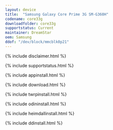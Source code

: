 ```yaml
---
layout: device
title:  "Samsung Galaxy Core Prime 3G SM-G360H"
codename: core33g
downloadfolder: core33g
supportstatus: Current
maintainer: DreamStar
oem: Samsung
ddof: "/dev/block/mmcblk0p21"
---
```


{% include disclaimer.html %}

{% include supportstatus.html %}

{% include appinstall.html %}

{% include download.html %}

{% include twrpinstall.html %}

{% include odininstall.html %}

{% include heimdallinstall.html %}

{% include ddinstall.html %}
